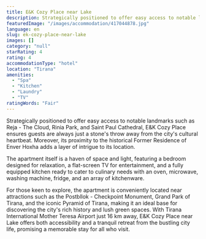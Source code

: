```yaml
---
title: E&K Cozy Place near Lake
description: Strategically positioned to offer easy access to notable landmarks such as Reja - The Cloud, Rinia Park, and Saint Paul Cathedral, E&K Cozy Place ensures guests
featuredImage: "/images/accommodation/417044878.jpg"
language: en
slug: ek-cozy-place-near-lake
images: []
category: "null"
starRating: 4
rating: 4
accommodationType: "hotel"
location: "Tirana"
amenities:
  - "Spa"
  - "Kitchen"
  - "Laundry"
  - "TV"
ratingWords: "Fair"
---
```


Strategically positioned to offer easy access to notable landmarks such as Reja - The Cloud, Rinia Park, and Saint Paul Cathedral, E&K Cozy Place ensures guests are always just a stone's throw away from the city's cultural heartbeat. Moreover, its proximity to the historical Former Residence of Enver Hoxha adds a layer of intrigue to its location.

The apartment itself is a haven of space and light, featuring a bedroom designed for relaxation, a flat-screen TV for entertainment, and a fully equipped kitchen ready to cater to culinary needs with an oven, microwave, washing machine, fridge, and an array of kitchenware.

For those keen to explore, the apartment is conveniently located near attractions such as the Postbllok - Checkpoint Monument, Grand Park of Tirana, and the iconic Pyramid of Tirana, making it an ideal base for discovering the city's rich history and lush green spaces. With Tirana International Mother Teresa Airport just 16 km away, E&K Cozy Place near Lake offers both accessibility and a tranquil retreat from the bustling city life, promising a memorable stay for all who visit.

